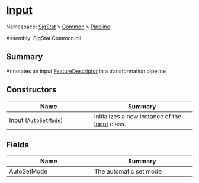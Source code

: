 # [Input](./Input.md)

Namespace: [SigStat]() > [Common](./../README.md) > [Pipeline](./README.md)

Assembly: SigStat.Common.dll

## Summary
Annotates an input [FeatureDescriptor](https://github.com/hargitomi97/sigstat/blob/master/docs/md/SigStat/Common/FeatureDescriptor.md) in a transformation pipeline

## Constructors

| Name<div><a href="#"><img width=375></a></div> | Summary<div><a href="#"><img width=525></a></div> | 
| --- | --- | 
| Input ([`AutoSetMode`](./AutoSetMode.md)) | Initializes a new instance of the [Input](https://github.com/hargitomi97/sigstat/blob/master/docs/md/SigStat/Common/Pipeline/Input.md) class. | 


## Fields

| Name<div><a href="#"><img width=375></a></div> | Summary<div><a href="#"><img width=525></a></div> | 
| --- | --- | 
| AutoSetMode | The automatic set mode | 


